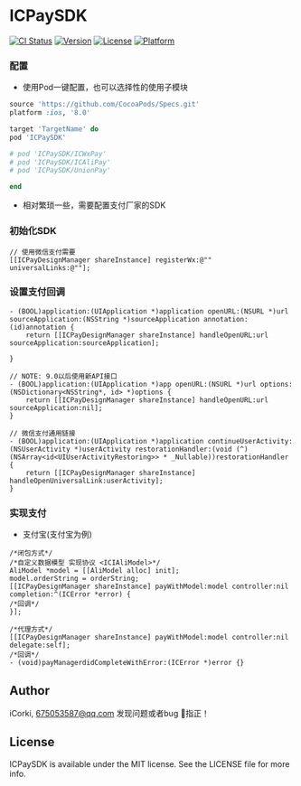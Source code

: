# ICPaySDK

[![CI Status](http://img.shields.io/travis/corkiios/ICPaySDK.svg?style=flat)](https://travis-ci.org/corkiios/ICPaySDK)
[![Version](https://img.shields.io/cocoapods/v/ICPaySDK.svg?style=flat)](http://cocoapods.org/pods/ICPaySDK)
[![License](https://img.shields.io/cocoapods/l/ICPaySDK.svg?style=flat)](http://cocoapods.org/pods/ICPaySDK)
[![Platform](https://img.shields.io/cocoapods/p/ICPaySDK.svg?style=flat)](http://cocoapods.org/pods/ICPaySDK)

### 配置
* 使用Pod一键配置，也可以选择性的使用子模块
```ruby
source 'https://github.com/CocoaPods/Specs.git'
platform :ios, '8.0'

target 'TargetName' do
pod 'ICPaySDK'

# pod 'ICPaySDK/ICWxPay'
# pod 'ICPaySDK/ICAliPay'
# pod 'ICPaySDK/UnionPay'

end

```

* 相对繁琐一些，需要配置支付厂家的SDK


### 初始化SDK

```
// 使用微信支付需要
[[ICPayDesignManager shareInstance] registerWx:@"" universalLinks:@""];

```

### 设置支付回调

```
- (BOOL)application:(UIApplication *)application openURL:(NSURL *)url sourceApplication:(NSString *)sourceApplication annotation:(id)annotation {
    return [[ICPayDesignManager shareInstance] handleOpenURL:url sourceApplication:sourceApplication];

}

// NOTE: 9.0以后使用新API接口
- (BOOL)application:(UIApplication *)app openURL:(NSURL *)url options:(NSDictionary<NSString*, id> *)options {
    return [[ICPayDesignManager shareInstance] handleOpenURL:url sourceApplication:nil];
}

// 微信支付通用链接
- (BOOL)application:(UIApplication *)application continueUserActivity:(NSUserActivity *)userActivity restorationHandler:(void (^)(NSArray<id<UIUserActivityRestoring>> * _Nullable))restorationHandler {
    return [[ICPayDesignManager shareInstance] handleOpenUniversalLink:userActivity];
}

```

### 实现支付

* 支付宝<ICIAliModel>(支付宝为例)

```
/*闭包方式*/
/*自定义数据模型 实现协议 <ICIAliModel>*/
AliModel *model = [[AliModel alloc] init];
model.orderString = orderString;
[[ICPayDesignManager shareInstance] payWithModel:model controller:nil completion:^(ICError *error) {
/*回调*/
}];

/*代理方式*/
[[ICPayDesignManager shareInstance] payWithModel:model controller:nil delegate:self];
/*回调*/
- (void)payManagerdidCompleteWithError:(ICError *)error {}

```

## Author

iCorki, 675053587@qq.com
发现问题或者bug 👏指正！

## License

ICPaySDK is available under the MIT license. See the LICENSE file for more info.
